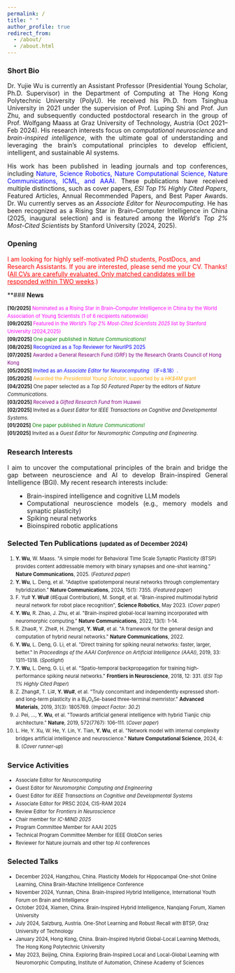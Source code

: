 ```yaml
---
permalink: /
title: " "
author_profile: true
redirect_from: 
  - /about/
  - /about.html
---
```



### **Short Bio**
<div style="text-align: justify;">

Dr. Yujie Wu is currently an Assistant Professor (Presidential Young Scholar, Ph.D. Supervisor) in the Department of Computing at The Hong Kong Polytechnic University (PolyU). He received his Ph.D. from Tsinghua University in 2021 under the supervision of Prof. Luping Shi and Prof. Jun Zhu, and subsequently conducted postdoctoral research in the group of Prof. Wolfgang Maass at Graz University of Technology, Austria (Oct 2021–Feb 2024).
His research interests focus on <em>computational neuroscience</em> and <em>brain-inspired intelligence</em>, with the ultimate goal of understanding and leveraging the brain’s computational principles to develop efficient, intelligent, and sustainable AI systems.

His work has been published in leading journals and top conferences, including <span style="color:blue;">Nature, Science Robotics, Nature Computational Science, Nature Communications, ICML, and AAAI</span>. These publications have received multiple distinctions, such as cover papers, <em>ESI Top 1% Highly Cited Papers</em>, Featured Articles, Annual Recommended Papers, and Best Paper Awards.
Dr. Wu currently serves as an <em>Associate Editor</em> for <em>Neurocomputing</em>. He has been recognized as a Rising Star in Brain–Computer Intelligence in China (2025, inaugural selection) and is featured among the <em>World’s Top 2% Most-Cited Scientists</em> by Stanford University (2024, 2025).
</div>



### **Opening** 
<span style="color:red;">
I am looking for highly self-motivated PhD students, PostDocs, and Research Assistants. If you are interested, please send me your CV. Thanks! (<u>All CVs are carefully evaluated. Only matched candidates will be responded within TWO weeks</u>.) </span>


 
**### **News**
<div style="font-size: 0.8em; line-height: 1.6;">
  <ul style="list-style-type: none; padding-left: 0; margin: 0;">
    <li>
      <strong>[10/2025]</strong>
      <span style="color: magenta;">
        Nominated as a Rising Star in Brain–Computer Intelligence in China by the World Association of Young Scientists (1 of 6 recipients nationwide)
      </span>
    </li>
    <li>
      <strong>[09/2025]</strong>
      <span style="color: magenta;">
      Featured in the <em>World’s Top 2% Most-Cited Scientists 2025</em> list by Stanford University (2024,2025)
    </li>
    <li>
      <strong>[09/2025]</strong>
      <span style="color: green;">
        One paper published in <em>Nature Communications</em>!
      </span>
    </li>
    <li>
      <strong>[08/2025]</strong>
      <span style="color: blue;">
        Recognized as a Top Reviewer for NeurIPS 2025
      </span>
    </li>
    <li>
      <strong>[07/2025]</strong>
      <span style="color: purple;">
        Awarded a General Research Fund (GRF) by the Research Grants Council of Hong Kong
      </span>
    </li>
    <li>
      <strong>[05/2025]</strong>
      <span style="color: blue;">
      Invited as an <em>Associate Editor</em> for <em>Neurocomputing</em> （IF=8.18）.
    </li>
    <li>
      <strong>[05/2025]</strong>
      <span style="color: orange;">
        Awarded the <em>Presidential Young Scholar</em>, supported by a <em>HK$4M</em> grant
      </span>
    </li>
    <li>
      <strong>[04/2025]</strong>
      One paper selected as a <em>Top 50 Featured Paper</em> by the editors of <em>Nature Communications</em>.
    </li>
    <li>
      <strong>[03/2025]</strong>
      <span style="color: purple;">
        Received a <em>Gifted Research Fund</em> from Huawei
      </span>
    </li>
    <li>
      <strong>[02/2025]</strong>
      Invited as a <em>Guest Editor</em> for <em>IEEE Transactions on Cognitive and Developmental Systems</em>.
    </li>
    <li>
      <strong>[01/2025]</strong>
      <span style="color: green;">
        One paper published in <em>Nature Communications</em>!
      </span>
    </li>
    <li>
      <strong>[01/2025]</strong>
      Invited as a <em>Guest Editor</em> for <em>Neuromorphic Computing and Engineering</em>.
    </li>
  </ul>
</div>




### **Research Interests** 
<div style="text-align: justify;">
  I aim to uncover the computational principles of the brain and bridge the gap between neuroscience and AI to develop Brain-inspired General Intelligence (BGI). My recent research interests include:
  <ul style="list-style-type: disc; margin-left: 1.5em;">
    <li>Brain-inspired intelligence and cognitive LLM models</li>
    <li>Computational neuroscience models (e.g., memory models and synaptic plasticity)</li>
    <li>Spiking neural networks</li>
    <li>Bioinspired robotic applications</li>
  </ul>
</div>


### **Selected Ten Publications** <span style="font-size: small;">(updated as of December 2024)</span>

<div style="font-size: 0.8em; line-height: 1.6;">
  <ol>
    <li><strong>Y. Wu</strong>, W. Maass. "A simple model for Behavioral Time Scale Synaptic Plasticity (BTSP) provides content addressable memory with binary synapses and one-shot learning." <strong>Nature Communications</strong>, 2025. (<em>Featured paper</em>)</li>
    <li><strong>Y. Wu</strong>, L. Deng, et al. "Adaptive spatiotemporal neural networks through complementary hybridization." <strong>Nature Communications</strong>, 2024, 15(1): 7355. (<em>Featured paper</em>)</li>
    <li>F. Yu# <strong>Y. Wu#</strong> (#Equal Contribution), M. Song#, et al. "Brain-inspired multimodal hybrid neural network for robot place recognition", <strong>Science Robotics</strong>, May 2023. (<em>Cover paper</em>)</li>
    <li><strong>Y. Wu</strong>, R. Zhao, J. Zhu, et al. "Brain-inspired global-local learning incorporated with neuromorphic computing." <strong>Nature Communications</strong>, 2022, 13(1): 1–14.</li>
    <li>R. Zhao#, Y. Zhe#, H. Zheng#, <strong>Y. Wu#</strong>, et al. "A framework for the general design and computation of hybrid neural networks." <strong>Nature Communications</strong>, 2022.</li>
    <li><strong>Y. Wu</strong>, L. Deng, G. Li, et al. "Direct training for spiking neural networks: faster, larger, better." In <em>Proceedings of the AAAI Conference on Artificial Intelligence (AAAI)</em>, 2019, 33: 1311–1318. (<em>Spotlight</em>)</li>
    <li><strong>Y. Wu</strong>, L. Deng, G. Li, et al. "Spatio-temporal backpropagation for training high-performance spiking neural networks." <strong>Frontiers in Neuroscience</strong>, 2018, 12: 331. (<em>ESI Top 1% Highly Cited Paper</em>)</li>
    <li>Z. Zhang#, T. Li#, <strong>Y. Wu#</strong>, et al. "Truly concomitant and independently expressed short- and long-term plasticity in a Bi₂O₂Se-based three-terminal memristor." <strong>Advanced Materials</strong>, 2019, 31(3): 1805769. (<em>Impact Factor: 30.2</em>)</li>
    <li>J. Pei, ..., <strong>Y. Wu</strong>, et al. "Towards artificial general intelligence with hybrid Tianjic chip architecture." <strong>Nature</strong>, 2019, 572(7767): 106–111. (<em>Cover paper</em>)</li>
    <li>L. He, Y. Xu, W. He, Y. Lin, Y. Tian, <strong>Y. Wu</strong>, et al. "Network model with internal complexity bridges artificial intelligence and neuroscience." <strong>Nature Computational Science</strong>, 2024, 4: 8. (<em>Cover runner-up</em>)</li>
  </ol>
</div>

### **Service Activities**
<div style="font-size: 0.8em; line-height: 1.6;">
  <ul>
    <li>Associate Editor for <em>Neurocomputing</em></li>
    <li>Guest Editor for <em>Neuromorphic Computing and Engineering</em></li>
    <li>Guest Editor for <em>IEEE Transactions on Cognitive and Developmental Systems</em></li>
    <li>Associate Editor for PRSC 2024, CIS-RAM 2024</li>
    <li>Review Editor for <em>Frontiers in Neuroscience</em></li>
    <li>Chair member for <em>IC-MIND 2025</em></li>
    <li>Program Committee Member for AAAI 2025</li>
    <li>Technical Program Committee Member for IEEE GlobCon series</li>
    <li>Reviewer for Nature journals and other top AI conferences</li>
  </ul>
</div>

### **Selected Talks** 
<div style="font-size: 0.8em; line-height: 1.6;">
  <ul>
    <li>December 2024, Hangzhou, China. Plasticity Models for Hippocampal One-shot Online Learning, China Brain-Machine Intelligence Conference</li>
    <li>November 2024, Yunnan, China. Brain-Inspired Hybrid Intelligence, International Youth Forum on Brain and Intelligence</li>
    <li>October 2024, Xiamen, China. Brain-Inspired Hybrid Intelligence, Nanqiang Forum, Xiamen University</li>
    <li>July 2024, Salzburg, Austria. One-Shot Learning and Robust Recall with BTSP, Graz University of Technology</li>
    <li>January 2024, Hong Kong, China. Brain-Inspired Hybrid Global-Local Learning Methods, The Hong Kong Polytechnic University</li>
    <li>May 2023, Beijing, China. Exploring Brain-Inspired Local and Local-Global Learning with Neuromorphic Computing, Institute of Automation, Chinese Academy of Sciences</li>
  </ul>
</div>

 



 
